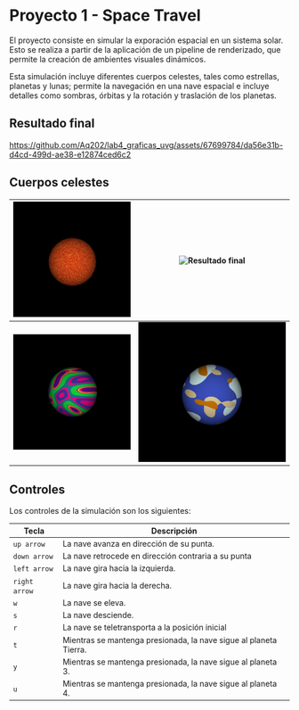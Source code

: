 # Proyecto 1 - Space Travel

El proyecto consiste en simular la exporación espacial en un sistema solar. Esto se realiza a partir de la aplicación de un pipeline de renderizado, que permite la creación de ambientes visuales dinámicos. 

Esta simulación incluye diferentes cuerpos celestes, tales como estrellas, planetas y lunas; permite la navegación en una nave espacial e incluye detalles como sombras, órbitas y la rotación y traslación de los planetas.

## Resultado final

https://github.com/Aq202/lab4_graficas_uvg/assets/67699784/da56e31b-d4cd-499d-ae38-e12874ced6c2

## Cuerpos celestes

| ![Resultado final](result/sol.png) | ![Resultado final](result/luna.gif) |
|------------  | -------------  |
| ![Resultado final](result/planeta_3.png) | ![Resultado final](result/planeta_4.png) | ![Resultado final](result/planeta_5.png) |

## Controles


Los controles de la simulación son los siguientes:

| Tecla | Descripción |
| --- | --- |
| `up arrow` | La nave avanza en dirección de su punta. |
| `down arrow` | La nave retrocede en dirección contraria a su punta |
| `left arrow` | La nave gira hacia la izquierda. |
| `right arrow` | La nave gira hacia la derecha. |
| `w` | La nave se eleva.|
| `s` | La nave desciende. |
| `r` | La nave se teletransporta a la posición inicial |
| `t` | Mientras se mantenga presionada, la nave sigue al planeta Tierra. |
| `y` | Mientras se mantenga presionada, la nave sigue al planeta 3. |
| `u` | Mientras se mantenga presionada, la nave sigue al planeta 4. |
